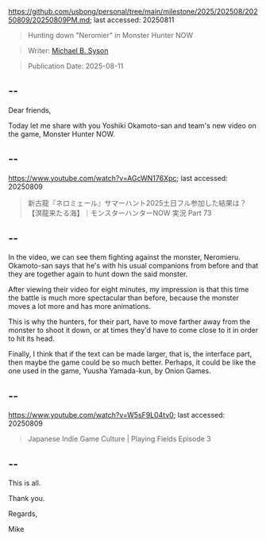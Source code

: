https://github.com/usbong/personal/tree/main/milestone/2025/202508/20250809/20250809PM.md; last accessed: 20250811

> Hunting down "Neromier" in Monster Hunter NOW

> Writer: [Michael B. Syson](https://www.linkedin.com/in/michaelsyson/)

> Publication Date: 2025-08-11

## --

Dear friends,

Today let me share with you Yoshiki Okamoto-san and team's new video on the game, Monster Hunter NOW.

## --

https://www.youtube.com/watch?v=AGcWN176Xpc; last accessed: 20250809

> 新古龍『ネロミェール』サマーハント2025土日フル参加した結果は？【溟龍来たる海】｜モンスターハンターNOW 実況 Part 73 

## --

In the video, we can see them fighting against the monster, Neromieru. Okamoto-san says that he's with his usual companions from before and that they are together again to hunt down the said monster.

After viewing their video for eight minutes, my impression is that this time the battle is much more spectacular than before, because the monster moves a lot more and has more animations.

This is why the hunters, for their part, have to move farther away from the monster to shoot it down, or at times they'd have to come close to it in order to hit its head.

Finally, I think that if the text can be made larger, that is, the interface part, then maybe the game could be so much better. Perhaps, it could be like the one used in the game, Yuusha Yamada-kun, by Onion Games.

## --

https://www.youtube.com/watch?v=W5sF9L04tv0; last accessed: 20250809

> Japanese Indie Game Culture | Playing Fields Episode 3 

## --

This is all.

Thank you.

Regards,

Mike